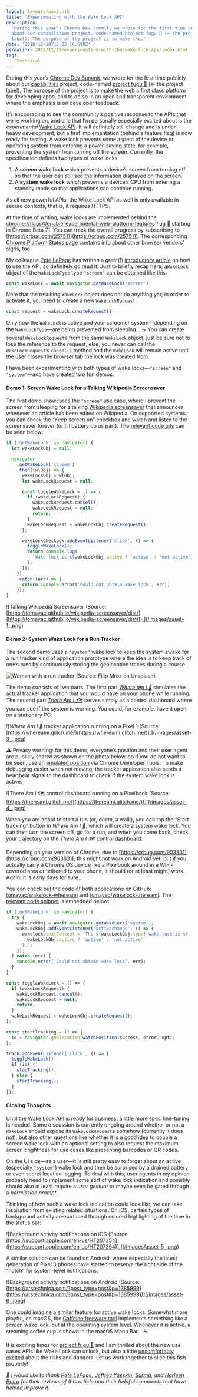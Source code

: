 ```yaml
---
layout: layouts/post.njk
title: 'Experimenting with the Wake Lock API'
description:
  'During this year’s Chrome Dev Summit, we wrote for the first time publicly
  about our capabilities project, code-named project fugu 🐡 (← the project
  label). The purpose of the project is to make the…'
date: '2018-12-18T17:32:16.699Z'
permalink: 2018/12/18/experimenting-with-the-wake-lock-api/index.html
tags:
  - Technical
---
```


During this year’s [Chrome Dev Summit](https://developer.chrome.com/devsummit/),
we wrote for the first time publicly about our
[capabilities](https://developers.google.com/web/updates/capabilities) project,
code-named
[project fugu 🐡](https://bugs.chromium.org/p/chromium/issues/list?can=2&q=proj-fugu&sort=m&colspec=ID%20Pri%20M%20Stars%20ReleaseBlock%20Component%20Status%20Owner%20Summary%20OS%20Modified)
(← the project label). The purpose of the project is to make the web a first
class platform for developing apps, and to do so in an open and transparent
environment where the emphasis is on developer feedback.

It’s encouraging to see the community’s positive response to the APIs that we’re
working on, and one that I’m personally especially excited about is the
_experimental_ [Wake Lock API](https://w3c.github.io/wake-lock/). It will
definitely still change and is under heavy development, but a first
implementation (behind a feature flag) is now ready for testing. A wake lock
prevents some aspect of the device or operating system from entering a
power-saving state, for example, preventing the system from turning off the
screen. Currently, the specification defines two types of wake locks:

1.  A **screen wake lock** which prevents a device’s screen from turning off so
    that the user can still see the information displayed on the screen.
2.  A **system wake lock** which prevents a device’s CPU from entering a standby
    mode so that applications can continue running.

As all new powerful APIs, the Wake Lock API as well is only available in secure
contexts, that is, it requires HTTPS.

At the time of writing, wake locks are implemented behind the
[chrome://flags/#enable-experimental-web-platform-features](about:invalid#zSoyz)
flag 🚩 starting in Chrome Beta 71. You can track the overall progress by
subscribing to [https://crbug.com/257511](https://crbug.com/257511). The
corresponding
[Chrome Platform Status page](https://www.chromestatus.com/feature/4636879949398016)
contains info about other browser vendors’ signs, too.

My colleague [Pete LePage](https://twitter.com/petele) has written a great(!)
[introductory article](https://developers.google.com/web/updates/2018/12/wakelock)
on how to use the API, so definitely go read it. Just to briefly recap here,
a`WakeLock` object of the `WakeLockType` type `"screen"` can be obtained like
this:

```js
const wakeLock = await navigator.getWakeLock('screen');
```

Note that the resulting `WakeLock` object does not do anything yet; in order to
activate it, you need to create a new `WakeLockRequest`:

```js
const request = wakeLock.createRequest();
```

Only now the `WakeLock` is active and your screen or system—depending on the
`WakeLockType`—are being prevented from sleeping… ☕ You can create several
`WakeLockRequest`s from the same `WakeLock` object, just be sure not to lose the
reference to the request, else, you never can call the `WakeLockRequest`’s
`cancel()` method and the `WakeLock` will remain active until the user closes
the browser tab the lock was created from.

I have been experimenting with both types of wake locks—`"screen"` and
`"system"`—and have created two fun demos.

#### Demo 1: Screen Wake Lock for a Talking Wikipedia Screensaver

The first demo showcases the `"screen"` use case, where I prevent the screen
from sleeping for a talking
[Wikipedia screensaver](https://tomayac.github.io/wikipedia-screensaver/dist/)
that announces whenever an article has been edited on Wikipedia. On supported
systems, you can check the “Keep screen on” checkbox and watch and listen to the
screensaver forever (or till battery do us part). The
[relevant code bits](https://github.com/tomayac/wikipedia-screensaver/blob/0c19ce102f7ee519a7adc58b646c0de9d979d665/src/js/main.js#L178-L202)
can be seen below:

```js
if ('getWakeLock' in navigator) {
  let wakeLockObj = null;

  navigator
    .getWakeLock('screen')
    .then((wlObj) => {
      wakeLockObj = wlObj;
      let wakeLockRequest = null;

      const toggleWakeLock = () => {
        if (wakeLockRequest) {
          wakeLockRequest.cancel();
          wakeLockRequest = null;
          return;
        }
        wakeLockRequest = wakeLockObj.createRequest();
      };

      wakeLockCheckbox.addEventListener('click', () => {
        toggleWakeLock();
        return console.log(
          `Wake lock is ${wakeLockObj.active ? 'active' : 'not active'}`
        );
      });
    })
    .catch((err) => {
      return console.error('Could not obtain wake lock', err);
    });
}
```

![Talking Wikipedia Screensaver (Source: [https://tomayac.github.io/wikipedia-screensaver/dist/](https://tomayac.github.io/wikipedia-screensaver/dist/)).](/images/asset-1_.png)

#### Demo 2: System Wake Lock for a Run Tracker

The second demo uses a `"system"` wake lock to keep the system awake for a run
tracker kind of application prototype where the idea is to keep track of one’s
runs by continuously storing the geolocation traces during a course.

![Woman with a run tracker (Source: [Filip Mroz](https://unsplash.com/@mroz?utm_source=medium&utm_medium=referral) on [Unsplash](https://unsplash.com?utm_source=medium&utm_medium=referral)).](/images/asset-2_.jpeg)

The demo consists of two parts. The first part
[_Where am I 📍_](https://whereami.glitch.me/) simulates the actual tracker
application that you would have on your phone while running. The second part
[_There Am I 🗺_](https://thereami.glitch.me/) serves simply as a control
dashboard where you can see if the system is working. You could, for example,
have it open on a stationary PC.

![_Where Am I 📍_ tracker application running on a Pixel 1 (Source: [https://whereami.glitch.me/](https://whereami.glitch.me/)).](/images/asset-3_.jpeg)

⚠️ Privacy warning: for this demo, everyone’s position and their user agent are
publicly shared as shown on the photo below, so if you do not want to be seen,
use an
[emulated position](https://developers.google.com/web/tools/chrome-devtools/device-mode/device-input-and-sensors)
via Chrome Developer Tools. To make debugging easier when not moving, the
tracker application also sends a heartbeat signal to the dashboard to check if
the system wake lock is active.

![There Am I 🗺 control dashboard running on a Pixelbook (Source: [https://thereami.glitch.me/](https://thereami.glitch.me/)).](/images/asset-4_.jpeg)

When you are about to start a run (or, _ahem_, a walk), you can tap the “Start
tracking” button in _Where Am I 📍_, which will create a system wake lock. You
can then turn the screen off, go for a run, and when you come back, check your
trajectory on the _There Am I 🗺_ control dashboard.

Depending on your version of Chrome, due to
[https://crbug.com/903831](https://crbug.com/903831), this might not work on
Android yet, but if you actually carry a Chrome OS device like a Pixelbook
around in a WiFi-covered area or tethered to your phone, it should (or at least
might) work. Again, it is early days for sure…

You can check out the code of both applications on GitHub:
[tomayac/wakelock-whereami](https://github.com/tomayac/wakelock-whereami) and
[tomayac/wakelock-thereami](https://github.com/tomayac/wakelock-thereami). The
[relevant code snippet](https://github.com/tomayac/wakelock-whereami/blob/661fce442ada8817165f2f6202fa5b0f2cc39a2f/script.js#L18-L103)
is embedded below:

```js
if ('getWakeLock' in navigator) {
  try {
    wakeLockObj = await navigator.getWakeLock('system');
    wakeLockObj.addEventListener('activechange', () => {
      wakelock.textContent = `The ${wakeLockObj.type} wake lock is ${
        wakeLockObj.active ? 'active' : 'not active'
      }.`;
    });
  } catch (err) {
    console.error('Could not obtain wake lock', err);
  }
}

const toggleWakeLock = () => {
  if (wakeLockRequest) {
    wakeLockRequest.cancel();
    wakeLockRequest = null;
    return;
  }
  wakeLockRequest = wakeLockObj.createRequest();
};

const startTracking = () => {
  id = navigator.geolocation.watchPosition(success, error, opt);
};

track.addEventListener('click', () => {
  toggleWakeLock();
  if (id) {
    stopTracking();
  } else {
    startTracking();
  }
});
```

#### Closing Thoughts

Until the Wake Lock API is ready for business, a little more
[spec fine-tuning](https://github.com/w3c/wake-lock/issues) is needed. Some
discussion is currently ongoing around whether or not a `WakeLock` should expose
its `WakeLockRequest`s somehow (currently it does not), but also other questions
like whether it is a good idea to couple a screen wake lock with an optional
setting to also request the maximum screen brightness for use cases like
presenting barcodes or QR codes.

On the UI side—as a user—it is still pretty easy to forget about an active
(especially `"system"`) wake lock and then be surprised by a drained battery or
even secret location logging. To deal with this, user agents in my opinion
probably need to implement some sort of wake lock indication and possibly should
also at least require a _user gesture_ or maybe even be gated through a
_permission prompt_.

Thinking of how such a wake lock indication could look like, we can take
inspiration from existing related situations. On iOS, certain types of
background activity are surfaced through colored highlighting of the time in the
status bar:

![Background activity notifications on iOS (Source: [https://support.apple.com/en-us/HT207354](https://support.apple.com/en-us/HT207354)).](/images/asset-5_.png)

A similar solution can be found on Android, where especially the latest
generation of Pixel 3 phones have started to reserve the right side of the
“notch” for system-level notifications:

![Background activity notifications on Android (Source: [https://arstechnica.com/?post_type=post&p=1385999](https://arstechnica.com/?post_type=post&p=1385999))](/images/asset-6_.jpeg)

One could imagine a similar feature for active wake locks. Somewhat more
playful, on macOS, the
[Caffeine freeware tool](http://lightheadsw.com/caffeine/) implements something
like a screen wake lock, but at the operating system level. Whenever it is
active, a steaming coffee cup is shown in the macOS Menu Bar… ☕️

It is exciting times for
[project fugu 🐡](https://bugs.chromium.org/p/chromium/issues/list?can=2&q=proj-fugu&sort=m&colspec=ID%20Pri%20M%20Stars%20ReleaseBlock%20Component%20Status%20Owner%20Summary%20OS%20Modified)
and I am thrilled about the new use cases APIs like Wake Lock can unlock, but
also a little
[uncomfortably excited](https://plus.google.com/+avinash/posts/h7DEiJXnTiA)
about the risks and dangers. Let us work together to slice this fish properly!

_🙏 I would like to thank_ [_Pete LePage_](https://twitter.com/petele)_,_
[_Jeffrey Yasskin_](https://twitter.com/jyasskin)_,_
[_Surma_](https://twitter.com/DasSurma)_, and_
[_Harleen Batra_](https://twitter.com/harleenkbatra) _for their reviews of this
article and their helpful comments that have helped improve it._
